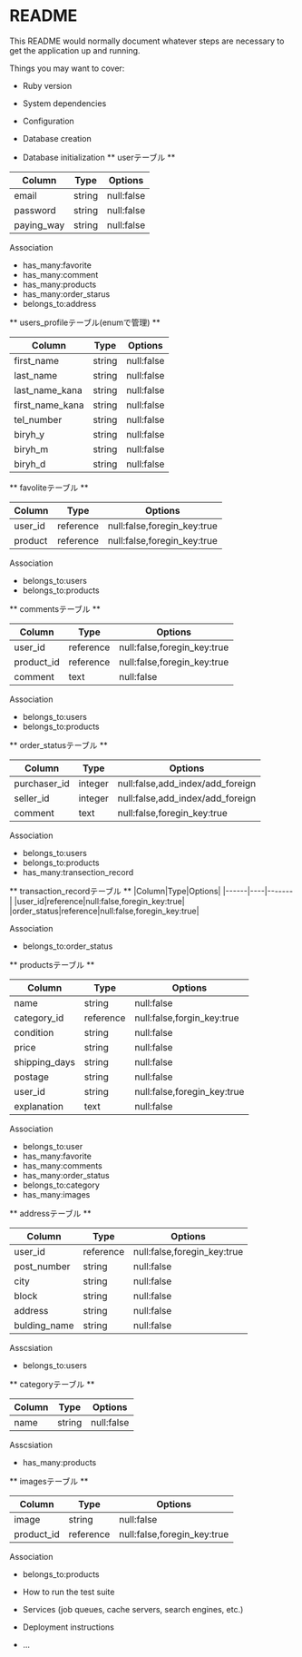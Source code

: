 # README

This README would normally document whatever steps are necessary to get the
application up and running.

Things you may want to cover:

* Ruby version

* System dependencies

* Configuration

* Database creation

* Database initialization
** userテーブル **

|Column|Type|Options|
|------|----|-------|
|email|string|null:false|
|password|string|null:false|
|paying_way|string|null:false|

Association

- has_many:favorite
- has_many:comment
- has_many:products
- has_many:order_starus
- belongs_to:address

** users_profileテーブル(enumで管理) **

|Column|Type|Options|
|------|----|-------|
|first_name|string|null:false|
|last_name|string|null:false|
|last_name_kana|string|null:false|
|first_name_kana|string|null:false|
|tel_number|string|null:false|
|biryh_y|string|null:false|
|biryh_m|string|null:false|
|biryh_d|string|null:false|

** favoliteテーブル **

|Column|Type|Options|
|------|----|-------|
|user_id|reference|null:false,foregin_key:true|
|product|reference|null:false,foregin_key:true|

Association

- belongs_to:users
- belongs_to:products

** commentsテーブル **

|Column|Type|Options|
|------|----|-------|
|user_id|reference|null:false,foregin_key:true|
|product_id|reference|null:false,foregin_key:true|
|comment|text|null:false|

Association

- belongs_to:users
- belongs_to:products

** order_statusテーブル **

|Column|Type|Options|
|------|----|-------|
|purchaser_id|integer|null:false,add_index/add_foreign|
|seller_id|integer|null:false,add_index/add_foreign|
|comment|text|null:false,foregin_key:true|

Association

- belongs_to:users
- belongs_to:products
- has_many:transection_record

** transaction_recordテーブル **
|Column|Type|Options|
|------|----|-------|
|user_id|reference|null:false,foregin_key:true|
|order_status|reference|null:false,foregin_key:true|

Association

- belongs_to:order_status


** productsテーブル **

|Column|Type|Options|
|------|----|-------|
|name|string|null:false|
|category_id|reference|null:false,forgin_key:true|
|condition|string|null:false|
|price|string|null:false|
|shipping_days|string|null:false|
|postage|string|null:false|
|user_id|string|null:false,foregin_key:true|
|explanation|text|null:false|

Association

- belongs_to:user
- has_many:favorite
- has_many:comments
- has_many:order_status
- belongs_to:category
- has_many:images



** addressテーブル **

|Column|Type|Options|
|------|----|-------|
|user_id|reference|null:false,foregin_key:true|
|post_number|string|null:false|
|city|string|null:false|
|block|string|null:false|
|address|string|null:false|
|bulding_name|string|null:false|

Asscsiation

- belongs_to:users

** categoryテーブル **

|Column|Type|Options|
|------|----|-------|
|name|string|null:false|

Asscsiation

- has_many:products

** imagesテーブル **

|Column|Type|Options|
|------|----|-------|
|image|string|null:false|
|product_id|reference|null:false,foregin_key:true|

Association

- belongs_to:products


* How to run the test suite

* Services (job queues, cache servers, search engines, etc.)

* Deployment instructions

* ...


